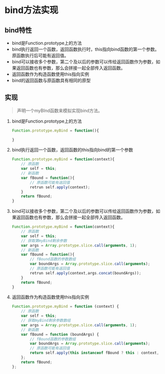 # bind方法实现

## bind特性

- bind是Function.prototype上的方法
- bind执行返回一个函数，返回函数执行时，this指向bind函数的第一个参数。原函数执行后可能有返回值。
- bind可以接收多个参数，第二个及以后的参数可以传给返回函数作为参数，如果返回函数也有参数，那么会拼接一起全部传入返回函数。
- 返回函数作为构造函数使用this指向实例
- bind的返回函数与原函数具有相同的原型

## 实现

> 声明一个myBInd函数来模拟实现bind方法。

1. bind是Function.prototype上的方法

   ```javascript
   Function.prototype.myBind = function(){
       
   }
   ```

2. bind执行返回一个函数，返回函数的this指向bind的第一个参数

   ```javascript
   Function.prototype.myBind = function(context){
       // 原函数
       var self = this;
       // 新函数
       var fBound = function(){
           // 原函数可能有返回值
           retrun self.apply(context);
       }
       return fBound;
   }
   ```
   
3. bind可以接收多个参数，第二个及以后的参数可以传给返回函数作为参数，如果返回函数也有参数，那么会拼接一起全部传入返回函数。

   ```javascript
   Function.prototype.myBind = function(context){
       // 原函数
       var self = this;
       // 获取第myBind剩余参数
       var args = Array.prototype.slice.call(arguments, 1);
       // 新函数
       var fBound = function(){
           // fBound函数的参数数组
           var boundArgs = Array.prototype.slice.call(arguments);
           // 原函数可能有返回值
           retrun self.apply(context,args.concat(boundArgs));
       }
       return fBound;
   }
   ```

4. 返回函数作为构造函数使用this指向实例

   ```javascript
   Function.prototype.myBind = function (context) {
       // 原函数
       var self = this;
       // 获取myBind剩余参数数组
       var args = Array.prototype.slice.call(arguments, 1);
       // 新函数
       var fBound = function (boundArgs) {
           // fBound函数的参数数组
           var boundArgs = Array.prototype.slice.call(arguments);
           // 原函数可能有返回值
           return self.apply(this instanceof fBound ? this : context, args.concat(boundArgs));
       };
       return fBound;
   };
   ```

   